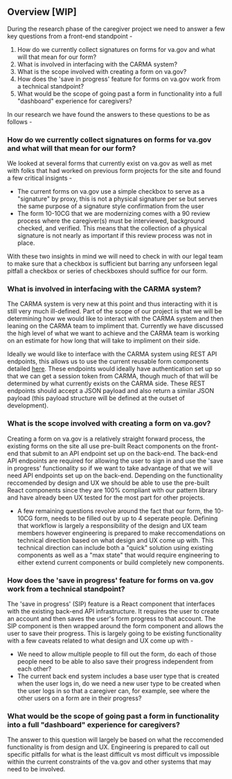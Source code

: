 ## Overview [WIP]

During the research phase of the caregiver project we need to answer a few key questions from a front-end standpoint -

1. How do we currently collect signatures on forms for va.gov and what will that mean for our form?
2. What is involved in interfacing with the CARMA system?
3. What is the scope involved with creating a form on va.gov?
4. How does the 'save in progress' feature for forms on va.gov work from a technical standpoint?
5. What would be the scope of going past a form in functionality into a full "dashboard" experience for caregivers?

In our research we have found the answers to these questions to be as follows -

### How do we currently collect signatures on forms for va.gov and what will that mean for our form?

We looked at several forms that currently exist on va.gov as well as met with folks that had worked on previous form projects for the site and found a few critical insignts -

* The current forms on va.gov use a simple checkbox to serve as a "signature" by proxy, this is not a physical signature per se but serves the same purpose of a signature style confirmation from the user
* The form 10-10CG that we are modernizing comes with a 90 review process where the caregiver(s) must be interviewed, background checked, and verified. This means that the collection of a physical signature is not nearly as important if this review process was not in place.

With these two insights in mind we will need to check in with our legal team to make sure that a checkbox is sufficient but barring any unforseen legal pitfall a checkbox or series of checkboxes should suffice for our form.

### What is involved in interfacing with the CARMA system?

The CARMA system is very new at this point and thus interacting with it is still very much ill-defined. Part of the scope of our project is that we will be determining how we would like to interact with the CARMA system and then leaning on the CARMA team to impliment that. Currently we have discussed the high level of what we want to achieve and the CARMA team is working on an estimate for how long that will take to impliment on their side.

Ideally we would like to interface with the CARMA system using REST API endpoints, this allows us to use the current reusable form components detailed [here](https://github.com/department-of-veterans-affairs/va.gov-team/blob/master/products/caregivers/discovery/engineering/front-end-environment-research.MD). These endpoints would ideally have authentication set up so that we can get a session token from CARMA, though much of that will be determined by what currently exists on the CARMA side. These REST endpoints should accept a JSON payload and also return a similar JSON payload (this payload structure will be defined at the outset of development).

### What is the scope involved with creating a form on va.gov?

Creating a form on va.gov is a relatively straight forward process, the existing forms on the site all use pre-built React components on the front-end that submit to an API endpoint set up on the back-end. The back-end API endpoints are required for allowing the user to sign in and use the 'save in progress' functionality so if we want to take advantage of that we will need API endpoints set up on the back-end. Depending on the functionality reccomended by design and UX we should be able to use the pre-built React components since they are 100% compliant with our pattern library and have already been UX tested for the most part for other projects.

* A few remaining questions revolve around the fact that our form, the 10-10CG form, needs to be filled out by up to 4 seperate people. Defining that workflow is largely a responsibility of the design and UX team members however engineering is prepared to make reccomendations on technical direction based on what design and UX come up with. This technical direction can include both a "quick" solution using existing components as well as a "max state" that would require engineering to either extend current components or build completely new components.

### How does the 'save in progress' feature for forms on va.gov work from a technical standpoint?

The 'save in progress' (SIP) feature is a React component that interfaces with the existing back-end API infrastructure. It requires the user to create an account and then saves the user's form progress to that account. The SIP component is then wrapped around the form component and allows the user to save their progress. This is largely going to be existing functionality with a few caveats related to what design and UX come up with -

* We need to allow multiple people to fill out the form, do each of those people need to be able to also save their progress independent from each other?
* The current back end system includes a base user type that is created when the user logs in, do we need a new user type to be created when the user logs in so that a caregiver can, for example, see where the other users on a form are in their progress?


### What would be the scope of going past a form in functionality into a full "dashboard" experience for caregivers?

The answer to this question will largely be based on what the reccomended functionality is from design and UX. Engineering is prepared to call out specific pitfalls for what is the least difficult vs most difficult vs impossible within the current constraints of the va.gov and other systems that may need to be involved.
